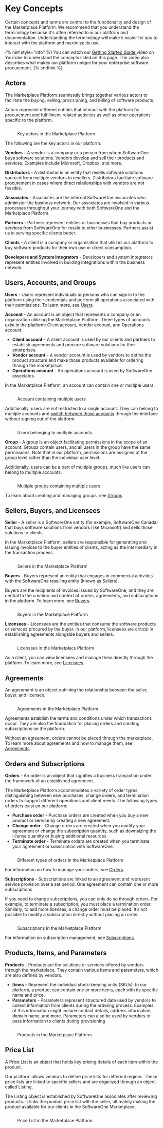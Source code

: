 # Key Concepts

Certain concepts and terms are central to the functionality and design of the Marketplace Platform. We recommend that you understand the terminology because it's often referred to in our platform and documentation. Understanding the terminology will make it easier for you to interact with the platform and maximize its use.&#x20;

{% hint style="info" %}
You can watch our [Getting Started Guide ](https://youtu.be/LrMOMN8sjM4)video on YouTube to understand the concepts listed on this page. The video also describes what makes our platform unique for your enterprise software procurement.&#x20;
{% endhint %}

## Actors

The Marketplace Platform seamlessly brings together various actors to facilitate the buying, selling, provisioning, and billing of software products.&#x20;

Actors represent different entities that interact with the platform for procurement and fulfillment-related activities as well as other operations specific to the platform.&#x20;

<figure><img src="../../.gitbook/assets/concepts_actors.png" alt=""><figcaption><p>Key actors in the Marketplace Platform</p></figcaption></figure>

The following are the key actors in our platform:

**Vendors** - A vendor is a company or a person from whom SoftwareOne buys software solutions. Vendors develop and sell their products and services. Examples include Microsoft, Dropbox, and more.

**Distributors** - A distributor is an entity that resells software solutions sourced from multiple vendors to resellers. Distributors facilitate software procurement in cases where direct relationships with vendors are not feasible.

**Associates** - Associates are the internal SoftwareOne associates who administer the business network. Our associates are involved in various processes throughout your journey with both SoftwareOne and the Marketplace Platform.

**Partners** - Partners represent entities or businesses that buy products or services from SoftwareOne for resale to other businesses. Partners assist us in serving specific clients better.

**Clients** - A client is a company or organization that utilizes our platform to buy software products for their own use or direct consumption.

**Developers and System Integrators** - Developers and system integrators represent entities involved in building integrations within the business network.

## Users, Accounts, and Groups <a href="#portals-accounts-and-users" id="portals-accounts-and-users"></a>

**Users** - Users represent individuals or persons who can sign in to the platform using their credentials and perform all operations associated with their permissions. To learn more, see [Users](../../modules-and-features/settings/users/).

**Account** - An account is an object that represents a company or an organization utilizing the Marketplace Platform. Three types of accounts exist in the platform: Client account, Vendor account, and Operations account.&#x20;

* **Client account** - A client account is used by our clients and partners to establish agreements and procure software solutions for their enterprises.
* **Vendor account** - A vendor account is used by vendors to define the product structure and make those products available for ordering through the marketplace.&#x20;
* **Operations account** - An operations account is used by SoftwareOne associates.

In the Marketplace Platform, an account can contain one or multiple users:

<figure><img src="../../.gitbook/assets/concepts_users.png" alt=""><figcaption><p>Account containing multiple users</p></figcaption></figure>

Additionally, users are not restricted to a single account. They can belong to multiple accounts and [switch between those accounts](interface/switch-account.md) through the interface without signing out of the platform.&#x20;

<figure><img src="../../.gitbook/assets/concepts_users_multiple_accounts.png" alt=""><figcaption><p>Users belonging to multiple accounts</p></figcaption></figure>

**Group** - A group is an object facilitating permissions in the scope of an account. Groups contain users, and all users in the group have the same permissions. Note that in our platform, permissions are assigned at the group level rather than the individual user level.&#x20;

Additionally, users can be a part of multiple groups, much like users can belong to multiple accounts.

<figure><img src="../../.gitbook/assets/concepts_multiple_groups.png" alt=""><figcaption><p>Multiple groups containing multiple users</p></figcaption></figure>

To learn about creating and managing groups, see [Groups](../../modules-and-features/settings/groups/).

## Sellers, Buyers, and Licensees <a href="#portals-accounts-and-users" id="portals-accounts-and-users"></a>

**Seller** - A seller is a SoftwareOne entity (for example, SoftwareOne Canada) that buys software solutions from vendors (like Microsoft) and sells those solutions to clients.&#x20;

In the Marketplace Platform, sellers are responsible for generating and issuing invoices to the buyer entities of clients, acting as the intermediary in the transaction process.

<figure><img src="../../.gitbook/assets/image (1092).png" alt=""><figcaption><p>Sellers in the Marketplace Platform</p></figcaption></figure>

**Buyers** - Buyers represent an entity that engages in commercial activities with the SoftwareOne reselling entity (known as Sellers).&#x20;

Buyers are the recipients of invoices issued by SoftwareOne, and they are central to the creation and context of orders, agreements, and subscriptions in the platform. To learn more, see [Buyers](../../modules-and-features/settings/buyers/).

<figure><img src="../../.gitbook/assets/image (1093).png" alt=""><figcaption><p>Buyers in the Marketplace Platform</p></figcaption></figure>

**Licensees** - Licensees are the entities that consume the software products or services procured by the buyer. In our platform, licensees are critical in establishing agreements alongside buyers and sellers.&#x20;

<figure><img src="../../.gitbook/assets/image (1094).png" alt=""><figcaption><p>Licensees in the Marketplace Platform</p></figcaption></figure>

As a client, you can view licensees and manage them directly through the platform. To learn more, see [Licensees](../../modules-and-features/settings/licensees/).

## Agreements&#x20;

An agreement is an object outlining the relationship between the seller, buyer, and licensee.&#x20;

<figure><img src="../../.gitbook/assets/image (1096).png" alt=""><figcaption><p>Agreements in the Marketplace Platform</p></figcaption></figure>

Agreements establish the terms and conditions under which transactions occur. They are also the foundation for placing orders and creating subscriptions on the platform.&#x20;

Without an agreement, orders cannot be placed through the marketplace. To learn more about agreements and how to manage them, see [Agreements](../../modules-and-features/marketplace/agreements/).

## Orders and Subscriptions

**Orders** - An order is an object that signifies a business transaction under the framework of an established agreement.&#x20;

The Marketplace Platform accommodates a variety of order types, distinguishing between new purchases, change orders, and termination orders to support different operations and client needs. The following types of orders exist on our platform:

* **Purchase order** - Purchase orders are created when you buy a new product or service by creating a new agreement.&#x20;
* **Change order** - Change orders are created when you modify your agreement or change the subscription quantity, such as downsizing the license quantity or buying additional resources.
* **Terminate order** - Terminate orders are created when you terminate your agreement or subscription with SoftwareOne.&#x20;

<figure><img src="../../.gitbook/assets/concepts_orders.png" alt=""><figcaption><p>Different types of orders in the Marketplace Platform</p></figcaption></figure>

For information on how to manage your orders, see [Orders](../../modules-and-features/marketplace/orders/).

**Subscriptions** - Subscriptions are linked to an agreement and represent service provision over a set period. One agreement can contain one or more subscriptions.&#x20;

If you need to change subscriptions, you can only do so through orders. For example, to terminate a subscription, you must place a termination order. Similarly, to add more licenses, a change order must be placed. It’s not possible to modify a subscription directly without placing an order.

<figure><img src="../../.gitbook/assets/concepts_subscriptions.png" alt=""><figcaption><p>Subscriptions in the Marketplace Platform</p></figcaption></figure>

For information on subscription management, see [Subscriptions](../../modules-and-features/marketplace/subscriptions/).

## Products, Items, and Parameters

**Products** - Products are the solutions or services offered by vendors through the marketplace. They contain various items and parameters, which are also defined by vendors.&#x20;

* **Items** - Represent the individual stock-keeping units (SKUs). In our platform, a product can contain one or more items, each with its specific name and price.&#x20;
* **Parameters** - Parameters represent structured data used by vendors to collect information from clients during the ordering process. Examples of this information might include contact details, address information, domain name, and more. Parameters can also be used by vendors to pass information to clients during provisioning.&#x20;

<figure><img src="../../.gitbook/assets/image (1099).png" alt=""><figcaption><p>Products in the Marketplace Platform</p></figcaption></figure>

## Price List

A Price List is an object that holds key pricing details of each item within the product.

Our platform allows vendors to define price lists for different regions. These price lists are linked to specific sellers and are organized through an object called Listing.&#x20;

The Listing object is established by SoftwareOne associates after reviewing products. It links the product price list with the seller, ultimately making the product available for our clients in the SoftwareOne Marketplace.

<figure><img src="../../.gitbook/assets/image (1100).png" alt=""><figcaption><p>Price List in the Marketplace Platform</p></figcaption></figure>
